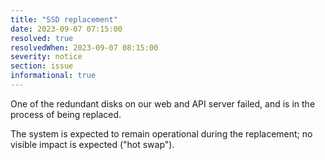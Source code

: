 ```yaml
---
title: "SSD replacement"
date: 2023-09-07 07:15:00
resolved: true
resolvedWhen: 2023-09-07 08:15:00
severity: notice
section: issue
informational: true
---
```


One of the redundant disks on our web and API server failed, and is in the process of being replaced.

The system is expected to remain operational during the replacement; no visible impact is expected ("hot swap").
